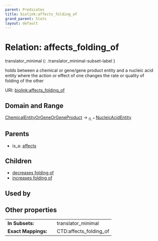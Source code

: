```yaml
---
parent: Predicates
title: biolink:affects_folding_of
grand_parent: Slots
layout: default
---
```


# Relation: affects_folding_of

translator_minimal
{: .translator_minimal-subset-label }


holds between a chemical or gene/gene product entity and a nucleic acid entity where the action or effect of one changes the rate or quality of folding of the other

URI: [biolink:affects_folding_of](https://w3id.org/biolink/vocab/affects_folding_of)

## Domain and Range

[ChemicalEntityOrGeneOrGeneProduct](ChemicalEntityOrGeneOrGeneProduct.md) ->  <sub>0..\*</sub> [NucleicAcidEntity](NucleicAcidEntity.md)

## Parents

 *  is_a: [affects](affects.md)

## Children

 *  [decreases folding of](decreases_folding_of.md)
 *  [increases folding of](increases_folding_of.md)

## Used by


## Other properties

|  |  |  |
| --- | --- | --- |
| **In Subsets:** | | translator_minimal |
| **Exact Mappings:** | | CTD:affects_folding_of |

